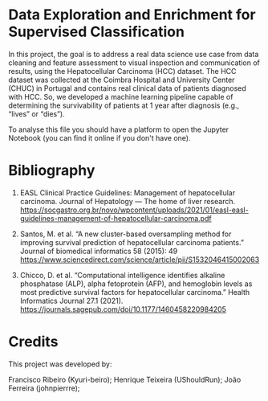 # Data Exploration and Enrichment for Supervised Classification
In this project, the goal is to address a real data science use case from data cleaning and feature assessment to 
visual inspection and communication of results, using the Hepatocellular Carcinoma (HCC) dataset. The HCC 
dataset was collected at the Coimbra Hospital and University Center (CHUC) in Portugal and contains real 
clinical data of patients diagnosed with HCC. So, we developed a machine learning 
pipeline capable of determining the survivability of patients at 1 year after diagnosis (e.g., “lives” or “dies”).

To analyse this file you should have a platform to open the Jupyter Notebook (you can find it online if you don't have one).

# Bibliography 
1. EASL Clinical Practice Guidelines: Management of hepatocellular carcinoma. Journal of 
Hepatology — The home of liver research. https://socgastro.org.br/novo/wpcontent/uploads/2021/01/easl-easl-guidelines-management-of-hepatocellular-carcinoma.pdf

3. Santos, M. et al. “A new cluster-based oversampling method for improving survival prediction of 
hepatocellular carcinoma patients.” Journal of biomedical informatics 58 (2015): 49
https://www.sciencedirect.com/science/article/pii/S1532046415002063
  
3. Chicco, D. et al. “Computational intelligence identifies alkaline phosphatase (ALP), alpha
fetoprotein (AFP), and hemoglobin levels as most predictive survival factors for hepatocellular 
carcinoma.” Health Informatics Journal 27.1 
(2021). https://journals.sagepub.com/doi/10.1177/1460458220984205

# Credits
This project was developed by:

Francisco Ribeiro (Kyuri-beiro);
Henrique Teixeira (UShouldRun);
João Ferreira (johnpierrre);

